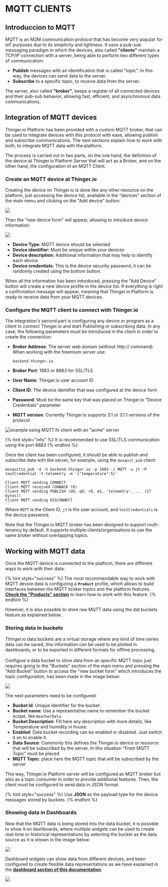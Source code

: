 # MQTT CLIENTS

## Introduccion to MQTT

MQTT is an M2M communication protocol that has become very popular for IoT purposes due to its simplicity and lightness. It uses a pub-sub messaging paradigm in which the devices, also called **"clients"** maintain a TCP/IP connection with a server, being able to perform two different types of communication:&#x20;

* **Publish** messages with an identification that is called "topic". In this way, the devices can send data to the server.&#x20;
* **Subscribe** to a specific topic, to receive data from the server.&#x20;

The server, also called **"broker"**, keeps a register of all connected devices and their pub-sub behavior, allowing fast, efficient, and asynchronous data communications.

## Integration of MQTT devices&#x20;

Thinger.io Platform has been provided with a custom MQTT broker, that can be used to integrate devices with this protocol with ease, allowing publish and subscribe communications. The next sections explain how to work with both, to integrate MQTT data with the platform.

The process is carried out in two parts, on the one hand, the definition of the device at Thinger.io Platform Server that will act as a Broker, and on the other hand, the configuration of an MQTT Client.

### Create an MQTT device at Thinger.io &#x20;

Creating the device on Thinger.io is done like any other resource on the platform, just accessing the device list, available in the "devices" section of the main menu and clicking on the "Add device" button:&#x20;

![](<.gitbook/assets/image (343).png>)

Then the "new device form" will appear, allowing to introduce device information:

![](<.gitbook/assets/image (474).png>)

* **Device Type**: MQTT device should be selected
* **Device identifier:** Must be unique within your devices
* **Device description:** Additional information that may help to identify each device
* **Device credentials:** This is the device security password, it can be randomly created using the bottom button.

When all the information has been introduced, pressing the "Add Device" button will create a new device profile in the device list. If everything is right a confirmation message will appear, meaning that Thinger.io Platform is ready to receive data from your MQTT devices. &#x20;

### Configure the MQTT client to connect with Thinger.io&#x20;

The integration's second part is configuring any device or program as a client to connect Thinger.io and start Publishing or subscribing data. In any case, the following parameters must be introduced in the client in order to create the connection:&#x20;

*   **Broker Address**: The server web domain (without http:// command). When working with the freemium server use:&#x20;

    ```
    backend.thinger.io
    ```
* **Broker Port**: 1883 or 8883 for SSL/TLS
* **User Name**: Thinger.io user account ID
* **Client ID**: The device identifier that was configured at the device form
* **Password**: Must be the same key that was placed on Thinger.io "Device Credentials" parameter
* **MQTT version**: Currently Thinger.io supports 3.1 or 3.1.1 versions of the protocol

![example using MQTT.fx client with an "acme" server](<.gitbook/assets/image (276).png>)

{% hint style="info" %}
It is recommended to use SSL/TLS communication using the port 8883
{% endhint %}

Once the client has been configured, it should be able to publish and subscribe data with the server, for example, using the `mosquit_pub` client:

```
mosquitto_pub -d -h backend.thinger.io -p 1883 -i MQTT -u jt -P testCredential -t telemetry -m '{"temperature":5}'  

Client MQTT sending CONNECT
Client MQTT received CONNACK (0)
Client MQTT sending PUBLISH (d0, q0, r0, m1, 'telemetry', ... (17 bytes))
Client MQTT sending DISCONNECT
```

Where `MQTT` is the  Client ID, `jt` is the user account, and `testCredentials` is the device password.&#x20;

Note that the Thinger.io MQTT broker has been designed to support multi-tenancy by default. It supports multiple clients/organisations to use the same broker without overlapping topics.

## Working with MQTT data

Once the MQTT device is connected to the platform, there are different ways to work with their data:&#x20;

{% hint style="success" %}
The most recommendable way to work with MQTT device data is configuring a **`Product`** profile, which allows to build interfaces between the MQTT broker topics and the platform features. [**Check the "Products" section**](business-features/products/) to learn how to work with this feature.
{% endhint %}

However, it is also possible to store raw MQTT data using the dat buckets feature as explained below.

### Storing data in buckets

Thinger.io data buckets are a virtual storage where any kind of time series data can be saved, this information can be used to be plotted in dashboards, or to be exported in different formats for offline processing.\
\
Configure a data bucket to store data from an specific MQTT topic just requires going to the "Buckets" section of the main menu and pressing the "Add Bucket" button to access the "new bucket form" which introduces the topic configuration, has been made in the image below: &#x20;

![](<.gitbook/assets/image (494).png>)

The next parameters need to be configured:&#x20;

* **Bucket Id**: Unique identifier for the bucket.&#x20;
* **Bucket name**: Use a representative name to remember the bucket scope, like `WeatherData`.
* **Bucket Description**: Fill here any description with more details, like Temperature and humidity in house.
* **Enabled**: Data bucket recording can be enabled or disabled. Just switch it on to enable it.
* **Data Source**: Commonly this defines the Thinger.io device or resource that will be subscribed by the server. In this situation "From MQTT Topic" must be placed
* **MQTT Topic**: place here the MQTT topic that will be subscribed by the server&#x20;

This way, Thinger.io Platform server will be configured as MQTT broker but also as a topic consumer in order to provide additional features. Then, the client must be configured to send data in JSON format.

{% hint style="success" %}
Use **JSON** as the payload type for the device messages stored by buckets.
{% endhint %}

### Showing data in Dashboards

Now that the MQTT data is being stored into the data bucket, it is possible to show it on dashboards, where multiple widgets can be used to create real-time or historical representations by selecting the bucket as the data source as it is shown in the image below:&#x20;

![](<.gitbook/assets/image (457).png>)

Dashboard widgets can show data from different devices, and been configured to create flexible data representations as we have explained in the [**dashboard section of this documentation**](features/dashboards.md).&#x20;

![](<.gitbook/assets/image (444).png>)







